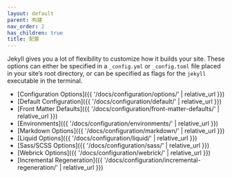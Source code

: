 ```yaml
---
layout: default
parent: 构建
nav_order: 2
has_children: true
title: 配置
---
```


Jekyll gives you a lot of flexibility to customize how it builds your site. These
options can either be specified in a `_config.yml` or `_config.toml` file placed
in your site’s root directory, or can be specified as flags for the `jekyll`
executable in the terminal.

* [Configuration Options]({{ '/docs/configuration/options/' | relative_url }})
* [Default Configuration]({{ '/docs/configuration/default/' | relative_url }})
* [Front Matter Defaults]({{ '/docs/configuration/front-matter-defaults/' | relative_url }})
* [Environments]({{ '/docs/configuration/environments/' | relative_url }})
* [Markdown Options]({{ '/docs/configuration/markdown/' | relative_url }})
* [Liquid Options]({{ '/docs/configuration/liquid/' | relative_url }})
* [Sass/SCSS Options]({{ '/docs/configuration/sass/' | relative_url }})
* [Webrick Options]({{ '/docs/configuration/webrick/' | relative_url }})
* [Incremental Regeneration]({{ '/docs/configuration/incremental-regeneration/' | relative_url }})
